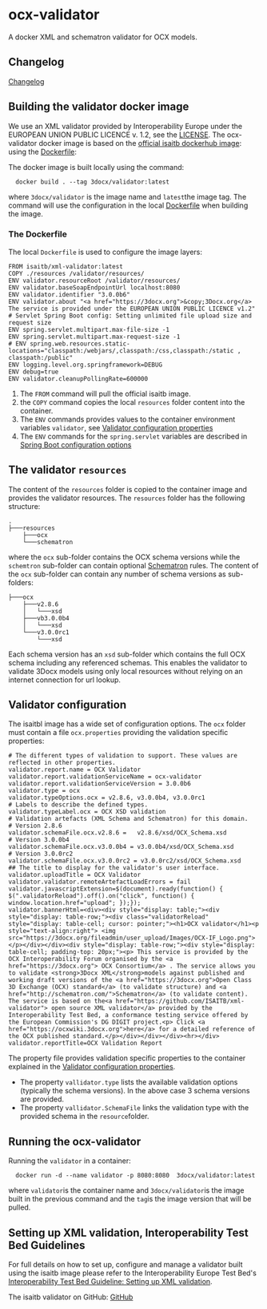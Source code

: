 # ocx-validator
A docker XML and schematron validator for OCX models.

## Changelog

[Changelog](CHANGELOG.md)

## Building the validator docker image
We use an XML validator provided by Interoperability Europe under the EUROPEAN UNION PUBLIC LICENCE v. 1.2, see the [LICENSE](License.txt]).
The ocx-validator docker image is based on the [official isaitb dockerhub image](https://hub.docker.com/r/isaitb/xml-validator): using the [Dockerfile](Dockerfile):

The docker image is built locally using the command:
```
  docker build . --tag 3docx/validator:latest
```
where `3docx/validator` is the image name and `latest`the image tag. The command will use the configuration in the local [Dockerfile](Dockerfile) when building the image.

### The Dockerfile

The  local `Dockerfile` is used to configure the image layers:
```
FROM isaitb/xml-validator:latest
COPY ./resources /validator/resources/
ENV validator.resourceRoot /validator/resources/
ENV validator.baseSoapEndpointUrl localhost:8080
ENV validator.identifier "3.0.0b6"
ENV validator.about "<a href="https://3docx.org">&copy;3Docx.org</a> The service is provided under the EUROPEAN UNION PUBLIC LICENCE v1.2"
# Servlet Spring Boot config: Setting unlimited file upload size and request size
ENV spring.servlet.multipart.max-file-size -1
ENV spring.servlet.multipart.max-request-size -1
# ENV spring.web.resources.static-locations="classpath:/webjars/,classpath:/css,classpath:/static , classpath:/public"
ENV logging.level.org.springframework=DEBUG
ENV debug=true
ENV validator.cleanupPollingRate=600000
```
1. The `FROM` command will pull the official isaitb image.
2. the `COPY` command copies the local `resources` folder content into the container.
3. The `ENV` commands provides values to the container environment variables `validator`, see [Validator configuration properties](https://www.itb.ec.europa.eu/docs/guides/latest/validatingXML/index.html#validator-configuration-properties)
4. The `ENV` commands for the `spring.servlet` variables are described in [Spring Boot configuration options](https://docs.spring.io/spring-boot/docs/current/reference/html/application-properties.html)

## The validator `resources`

The content of the `resources` folder is copied to the container image and provides the validator resources. The `resources` folder has the following structure:
```
.                       
├───resources             
    ├───ocx
    └───schematron
```
where the `ocx` sub-folder contains the OCX schema versions while the `schemtron` sub-folder can contain optional [Schematron](https://www.schematron.com/) rules.
The content of the `ocx` sub-folder can contain any number of schema versions as sub-folders:
```commandline
├───ocx
    ├───v2.8.6
    │   └───xsd
    ├───vb3.0.0b4
    │   └───xsd
    └───v3.0.0rc1
        └───xsd
```
Each schema version has an `xsd` sub-folder which contains the full OCX schema including any referenced schemas. This enables the validator to validate 3Docx models using only local resources without relying on an internet connection for url lookup.

## Validator configuration
The isaitbl image has a wide set of configuration options. The `ocx` folder must contain a file `ocx.properties` providing the validation specific properties:
```commandline
# The different types of validation to support. These values are reflected in other properties.
validator.report.name = OCX Validator
validator.report.validationServiceName = ocx-validator
validator.report.validationServiceVersion = 3.0.0b6
validator.type = ocx
validator.typeOptions.ocx = v2.8.6, v3.0.0b4, v3.0.0rc1
# Labels to describe the defined types.
validator.typeLabel.ocx = OCX XSD validation
# Validation artefacts (XML Schema and Schematron) for this domain.
# Version 2.8.6
validator.schemaFile.ocx.v2.8.6 =   v2.8.6/xsd/OCX_Schema.xsd
# Version 3.0.0b4
validator.schemaFile.ocx.v3.0.0b4 = v3.0.0b4/xsd/OCX_Schema.xsd
# Version 3.0.0rc2
validator.schemaFile.ocx.v3.0.0rc2 = v3.0.0rc2/xsd/OCX_Schema.xsd
## The title to display for the validator's user interface.
validator.uploadTitle = OCX Validator
validator.validator.remoteArtefactLoadErrors = fail
validator.javascriptExtension=$(document).ready(function() { $(".validatorReload").off().on("click", function() { window.location.href="upload"; });});
validator.bannerHtml=<div><div style="display: table;"><div style="display: table-row;"><div class="validatorReload" style="display: table-cell; cursor: pointer;"><h1>OCX validator</h1><p style="text-align:right"> <img src="https://3docx.org/fileadmin/user_upload/Images/OCX-IF_Logo.png"> </p></div></div><div style="display: table-row;"><div style="display: table-cell; padding-top: 20px;"><p> This service is provided by the OCX Interoperability Forum organised by the <a href="https://3docx.org"> OCX Consortium</a> . The service allows you to validate <strong>3Docx XML</strong>models against published and working draft versions of the <a href="https://3docx.org">Open Class 3D Exchange (OCX) standard</a> (to validate structure) and <a href="http://schematron.com/">Schematron</a> (to validate content). The service is based on the<a href="https://github.com/ISAITB/xml-validator"> open source XML validator</a> provided by the Interoperability Test Bed, a conformance testing service offered by the European Commission's DG DIGIT project.<p> Click <a href="https://ocxwiki.3docx.org">here</a> for a detailed reference of the OCX published standard.</p></div></div></div><hr></div>
validator.reportTitle=OCX Validation Report

```
The property file provides validation specific properties to the container explained in the [Validator configuration properties](https://www.itb.ec.europa.eu/docs/guides/latest/validatingXML/index.html#validator-configuration-properties).
* The property `vallidator.type` lists the available validation options (typically the schema versions). In the above case 3 schema versions are provided.
* The property `vallidator.SchemaFile` links the validation type with the provided schema in the `resource`folder.

## Running the ocx-validator
Running the ``validator`` in a container:

```
  docker run -d --name validator -p 8080:8080  3docx/validator:latest
```
where `validator`is the container name and `3docx/validator`is the image built in the previous command and the `tag`is the image version that will be pulled.


## Setting up XML validation, Interoperability Test Bed Guidelines
For full details on how to set up, configure and manage a validator built using the isaitb image please refer to the Interoperability Europe Test Bed's 
[Interoperability Test Bed Guideline: Setting up XML validation](https://www.itb.ec.europa.eu/docs/guides/latest/validatingXML/index.html).

The isaitb validator on GitHub: [GitHub](https://github.com/ISAITB/xml-validator)
